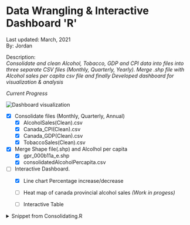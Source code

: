 # Data Wrangling  & Interactive Dashboard  **'R'**
Last updated: March, 2021 <br />
By: Jordan 

Description:<br />
*Consolidate and clean Alcohol, Tobacco, GDP and CPI data into files into three separate CSV files (Monthly, Quarterly, Yearly). Merge .shp file with Alcohol sales per capita csv file and finally Developed dashboard for visualization & analysis*

*Current Progress*

![Dashboard visualization](https://raw.githubusercontent.com/jporonovich/R_-_DataWrangling_Dashboard-Shiny/main/Dashboard(Work-In%20Progress).PNG)


* [x] Consolidate files (Monthly, Quarterly, Annual) 
  * [x] AlcoholSales(Clean).csv
  * [x] Canada_CPI(Clean).csv
  * [x] Canada_GDP(Clean).csv
  * [x] TobaccoSales(Clean).csv

* [x] Merge Shape file(.shp) and Alcolhol per capita  
  * [x] gpr_000b11a_e.shp
  * [x] consolidatedAlcoholPercapita.csv

* [ ] Interactive Dashboard.
  * [x] Line chart Percentage increase/decrease
  * [ ] Heat map of canada provincial alcohol sales _(Work in progess)_ 
  * [ ] Interactive Table


<details>
  <Summary> Snippet from Consolidating.R </Summary>
    ```
        
        #Creating a dataframe that will hold monthly sales and GDP information. 

        #Empty data frame
        ConsolidatedMonthly = data.frame() 
        
        #Translating Horizontal Alcohol sale datato vertical
        for (i in 1:length(colnames(AlcoholSales))){
          ConsolidatedMonthly[i,1] = colnames(AlcoholSales)[i] # Whole date`` 
          ConsolidatedMonthly[i,2] = "" # Leaving blank for Year & Quarter (See 3rd line down)
          ConsolidatedMonthly[i,3] = as.numeric(substr(colnames(AlcoholSales)[i],1,4)) # Year 
          ConsolidatedMonthly[i,4] = paste0("Q",ceiling(as.numeric(substr(colnames(AlcoholSales)[i],5,6))/3)) # Quarter
          ConsolidatedMonthly[i,2] = paste0(ConsolidatedMonthly[i,4],".",ConsolidatedMonthly[i,3]) # Year & Quarter
          ConsolidatedMonthly[i,5] = as.numeric(AlcoholSales[1,i]) # sales
        }

        #Alcohol SALE  Percentage Change
        for (i in 1:(length(row.names(ConsolidatedMonthly))-1)){
          ConsolidatedMonthly[(i+1),6] = round(as.numeric(((ConsolidatedMonthly[(i+1),5]/ConsolidatedMonthly[i,5])-1)*100),2)
        }
    ```

</details>
